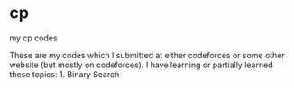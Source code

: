 # cp
my cp codes

These are my codes which I submitted at either codeforces or some other website (but mostly on codeforces).
I have learning or partially learned these topics:
	1. Binary Search
